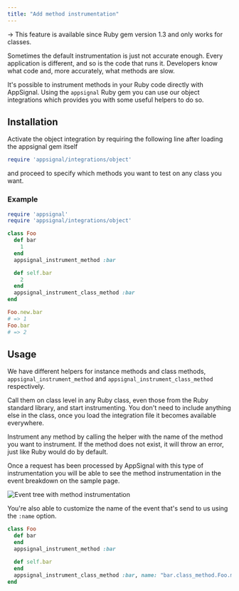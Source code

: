 ```yaml
---
title: "Add method instrumentation"
---
```

-> This feature is available since Ruby gem version 1.3 and only works for classes.

Sometimes the default instrumentation is just not accurate enough. Every
application is different, and so is the code that runs it. Developers know what
code and, more accurately, what methods are slow.

It's possible to instrument methods in your Ruby code directly with AppSignal.
Using the `appsignal` Ruby gem you can use our object integrations which
provides you with some useful helpers to do so.

## Installation

Activate the object integration by requiring the following line after loading
the appsignal gem itself

```ruby
require 'appsignal/integrations/object'
```

and proceed to specify which methods you want to test on any class you want.

### Example

```ruby
require 'appsignal'
require 'appsignal/integrations/object'

class Foo
  def bar
    1
  end
  appsignal_instrument_method :bar

  def self.bar
    2
  end
  appsignal_instrument_class_method :bar
end

Foo.new.bar
# => 1
Foo.bar
# => 2
```

## Usage

We have different helpers for instance methods and class methods,
`appsignal_instrument_method` and `appsignal_instrument_class_method`
respectively.

Call them on class level in any Ruby class, even those from the Ruby standard
library, and start instrumenting. You don't need to include anything else in
the class, once you load the integration file it becomes available everywhere.

Instrument any method by calling the helper with the name of the method
you want to instrument. If the method does not exist, it will throw
an error, just like Ruby would do by default.

Once a request has been processed by AppSignal with this type of
instrumentation you will be able to see the method instrumentation in the event
breakdown on the sample page.

![Event tree with method instrumentation](/assets/images/screenshots/method_instrumentation.png)

You're also able to customize the name of the event that's send to us using the
`:name` option.

```ruby
class Foo
  def bar
  end
  appsignal_instrument_method :bar

  def self.bar
  end
  appsignal_instrument_class_method :bar, name: "bar.class_method.Foo.methods"
end
```
